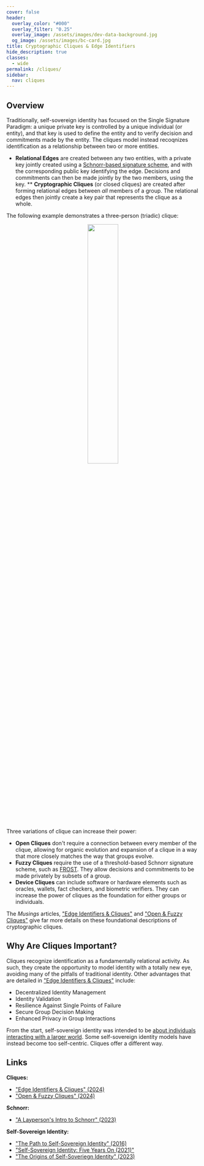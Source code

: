 ```yaml
---
cover: false
header:
  overlay_color: "#000"
  overlay_filter: "0.25"
  overlay_image: /assets/images/dev-data-background.jpg
  og_image: /assets/images/bc-card.jpg
title: Cryptographic Cliques & Edge Identifiers
hide_description: true
classes:
  - wide
permalink: /cliques/
sidebar:
  nav: cliques
---
```


## Overview

Traditionally, self-sovereign identity has focused on the Single Signature Paradigm: a unique private key is controlled by a unique individual (or entity), and that key is used to define the entity and to verify decision and commitments made by the entity. The cliques model instead recoqnizes identification as a relationship between two or more entities.

* **Relational Edges** are created between any two entities, with a private key jointly created using a [Schnorr-based signature scheme](https://www.blockchaincommons.com/musings/Schnorr-Intro/), and with the corresponding public key identifying the edge. Decisions and commitments can then be made jointly by the two members, using the key.
** **Cryptographic Cliques** (or closed cliques) are created after forming relational edges between *all* members of a group. The relational edges then jointly create a key pair that represents the clique as a whole.

The following example demonstrates a three-person (triadic) clique:

<center>
  <img src="/images/cliques/cliques-3.png" width="40%" height="40%">
</center>

Three variations of clique can increase their power:

* **Open Cliques** don't require a connection between every member of the clique, allowing for organic evolution and expansion of a clique in a way that more closely matches the way that groups evolve.
* **Fuzzy Cliques** require the use of a threshold-based Schnorr signature scheme, such as [FROST](/frost/). They allow decisions and commitments to be made privately by subsets of a group.
* **Device Cliques** can include software or hardware elements such as oracles, wallets, fact checkers, and biometric verifiers. They can increase the power of cliques as the foundation for either groups or individuals.
 
The _Musings_ articles, ["Edge Identifiers & Cliques"](https://www.blockchaincommons.com/musings/musings-cliques-1/) and ["Open & Fuzzy Cliques"](https://www.blockchaincommons.com/musings/musings-cliques-2/) give far more details on these foundational descriptions of cryptographic cliques.

## Why Are Cliques Important?

Cliques recognize identification as a fundamentally relational activity. As such, they create the opportunity to model identity with a totally new eye, avoiding many of the pitfalls of traditional identity. Other advantages that are detailed in ["Edge Identifiers & Cliques"](https://www.blockchaincommons.com/musings/musings-cliques-1/#conclusion) include:

* Decentralized Identity Management
* Identity Validation
* Resilience Against Single Points of Failure
* Secure Group Decision Making
* Enhanced Privacy in Group Interactions

From the start, self-sovereign identity was intended to be [about individuals interacting with a larger world](https://www.blockchaincommons.com/musings/origins-SSI/). Some self-sovereign identity models have instead become too self-centric. Cliques offer a different way.

## Links

**Cliques:**

* ["Edge Identifiers & Cliques" (2024)](https://www.blockchaincommons.com/musings/musings-cliques-1/)
* ["Open & Fuzzy Cliques" (2024)](https://www.blockchaincommons.com/musings/musings-cliques-2/)

**Schnorr:**

* ["A Layperson's Intro to Schnorr" (2023)](https://www.blockchaincommons.com/musings/Schnorr-Intro/)

**Self-Sovereign Identity:**

* ["The Path to Self-Sovereign Identity" (2016)](https://www.lifewithalacrity.com/article/the-path-to-self-soverereign-identity/)
* ["Self-Sovereign Identity: Five Years On (2021)"](https://www.blockchaincommons.com/musings/SSI-5-Years-On/)
* ["The Origins of Self-Soveriegn Identity" (2023)](https://www.blockchaincommons.com/musings/origins-SSI/)
